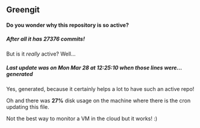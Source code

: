 ## Greengit

#### Do you wonder why this repository is so active?

##### After all it has 27376 commits!

But is it *really* active? Well...

##### Last update was on Mon Mar 28 at 12:25:10 when those lines were... generated

Yes, generated, because it certainly helps a lot to have such an active repo!

Oh and there was **27%** disk usage on the machine
where there is the cron updating this file.

Not the best way to monitor a VM in the cloud but it works! :)
